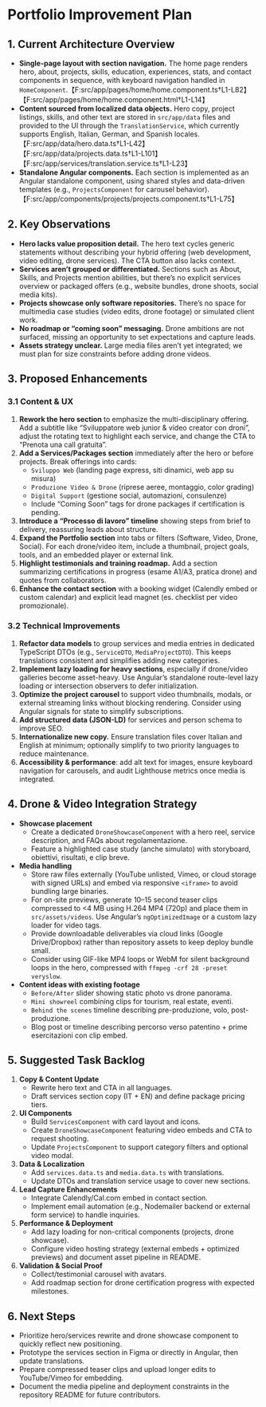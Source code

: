 # Portfolio Improvement Plan

## 1. Current Architecture Overview
- **Single-page layout with section navigation.** The home page renders hero, about, projects, skills, education, experiences, stats, and contact components in sequence, with keyboard navigation handled in `HomeComponent`.【F:src/app/pages/home/home.component.ts†L1-L82】【F:src/app/pages/home/home.component.html†L1-L14】
- **Content sourced from localized data objects.** Hero copy, project listings, skills, and other text are stored in `src/app/data` files and provided to the UI through the `TranslationService`, which currently supports English, Italian, German, and Spanish locales.【F:src/app/data/hero.data.ts†L1-L42】【F:src/app/data/projects.data.ts†L1-L101】【F:src/app/services/translation.service.ts†L1-L23】
- **Standalone Angular components.** Each section is implemented as an Angular standalone component, using shared styles and data-driven templates (e.g., `ProjectsComponent` for carousel behavior).【F:src/app/components/projects/projects.component.ts†L1-L75】

## 2. Key Observations
- **Hero lacks value proposition detail.** The hero text cycles generic statements without describing your hybrid offering (web development, video editing, drone services). The CTA button also lacks context.
- **Services aren’t grouped or differentiated.** Sections such as About, Skills, and Projects mention abilities, but there’s no explicit services overview or packaged offers (e.g., website bundles, drone shoots, social media kits).
- **Projects showcase only software repositories.** There’s no space for multimedia case studies (video edits, drone footage) or simulated client work.
- **No roadmap or “coming soon” messaging.** Drone ambitions are not surfaced, missing an opportunity to set expectations and capture leads.
- **Assets strategy unclear.** Large media files aren’t yet integrated; we must plan for size constraints before adding drone videos.

## 3. Proposed Enhancements
### 3.1 Content & UX
1. **Rework the hero section** to emphasize the multi-disciplinary offering. Add a subtitle like “Sviluppatore web junior & video creator con droni”, adjust the rotating text to highlight each service, and change the CTA to “Prenota una call gratuita”.
2. **Add a Services/Packages section** immediately after the hero or before projects. Break offerings into cards:
   - `Sviluppo Web` (landing page express, siti dinamici, web app su misura)
   - `Produzione Video & Drone` (riprese aeree, montaggio, color grading)
   - `Digital Support` (gestione social, automazioni, consulenze)
   - Include “Coming Soon” tags for drone packages if certification is pending.
3. **Introduce a “Processo di lavoro” timeline** showing steps from brief to delivery, reassuring leads about structure.
4. **Expand the Portfolio section** into tabs or filters (Software, Video, Drone, Social). For each drone/video item, include a thumbnail, project goals, tools, and an embedded player or external link.
5. **Highlight testimonials and training roadmap.** Add a section summarizing certifications in progress (esame A1/A3, pratica drone) and quotes from collaborators.
6. **Enhance the contact section** with a booking widget (Calendly embed or custom calendar) and explicit lead magnet (es. checklist per video promozionale).

### 3.2 Technical Improvements
1. **Refactor data models** to group services and media entries in dedicated TypeScript DTOs (e.g., `ServiceDTO`, `MediaProjectDTO`). This keeps translations consistent and simplifies adding new categories.
2. **Implement lazy loading for heavy sections**, especially if drone/video galleries become asset-heavy. Use Angular’s standalone route-level lazy loading or intersection observers to defer initialization.
3. **Optimize the project carousel** to support video thumbnails, modals, or external streaming links without blocking rendering. Consider using Angular signals for state to simplify subscriptions.
4. **Add structured data (JSON-LD)** for services and person schema to improve SEO.
5. **Internationalize new copy.** Ensure translation files cover Italian and English at minimum; optionally simplify to two priority languages to reduce maintenance.
6. **Accessibility & performance**: add alt text for images, ensure keyboard navigation for carousels, and audit Lighthouse metrics once media is integrated.

## 4. Drone & Video Integration Strategy
- **Showcase placement**
  - Create a dedicated `DroneShowcaseComponent` with a hero reel, service description, and FAQs about regolamentazione.
  - Feature a highlighted case study (anche simulato) with storyboard, obiettivi, risultati, e clip breve.
- **Media handling**
  - Store raw files externally (YouTube unlisted, Vimeo, or cloud storage with signed URLs) and embed via responsive `<iframe>` to avoid bundling large binaries.
  - For on-site previews, generate 10–15 second teaser clips compressed to <4 MB using H.264 MP4 (720p) and place them in `src/assets/videos`. Use Angular’s `ngOptimizedImage` or a custom lazy loader for video tags.
  - Provide downloadable deliverables via cloud links (Google Drive/Dropbox) rather than repository assets to keep deploy bundle small.
  - Consider using GIF-like MP4 loops or WebM for silent background loops in the hero, compressed with `ffmpeg -crf 28 -preset veryslow`.
- **Content ideas with existing footage**
  - `Before/After` slider showing static photo vs drone panorama.
  - `Mini showreel` combining clips for tourism, real estate, eventi.
  - `Behind the scenes` timeline describing pre-produzione, volo, post-produzione.
  - Blog post or timeline describing percorso verso patentino + prime esercitazioni con clip embed.

## 5. Suggested Task Backlog
1. **Copy & Content Update**
   - Rewrite hero text and CTA in all languages.
   - Draft services section copy (IT + EN) and define package pricing tiers.
2. **UI Components**
   - Build `ServicesComponent` with card layout and icons.
   - Create `DroneShowcaseComponent` featuring video embeds and CTA to request shooting.
   - Update `ProjectsComponent` to support category filters and optional video modal.
3. **Data & Localization**
   - Add `services.data.ts` and `media.data.ts` with translations.
   - Update DTOs and translation service usage to cover new sections.
4. **Lead Capture Enhancements**
   - Integrate Calendly/Cal.com embed in contact section.
   - Implement email automation (e.g., Nodemailer backend or external form service) to handle inquiries.
5. **Performance & Deployment**
   - Add lazy loading for non-critical components (projects, drone showcase).
   - Configure video hosting strategy (external embeds + optimized previews) and document asset pipeline in README.
6. **Validation & Social Proof**
   - Collect/testimonial carousel with avatars.
   - Add roadmap section for drone certification progress with expected milestones.

## 6. Next Steps
- Prioritize hero/services rewrite and drone showcase component to quickly reflect new positioning.
- Prototype the services section in Figma or directly in Angular, then update translations.
- Prepare compressed teaser clips and upload longer edits to YouTube/Vimeo for embedding.
- Document the media pipeline and deployment constraints in the repository README for future contributors.

